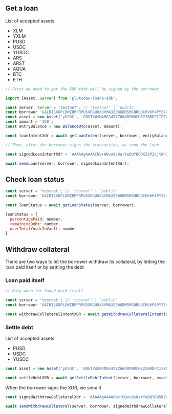 ## Get a loan

List of accepted assets

- XLM
- YXLM
- PUSD
- USDC
- YUSDC
- ARS
- ARST
- AQUA
- BTC
- ETH

```javascript
// First we need to get the XDR that will be signed by the borrower

import {Asset, Server} from 'plutodao-loans-sdk';

const server: Server = 'testnet'; // 'testnet' | 'public'
const borrower 'GAIRISXKPLOWZBMFRPU5XRGUUX3VMA3ZEWKBM5MSNRU3CHV6P4PYZ74D';
const asset = new Asset('yUSDC', 'GDGTVWSM4MGS4T7Z6W4RPWOCHE2I6RDFCIFZGS3DOA63LWQTRNZNTTFF', false);
const amount = '150';
const entryBalance = new BalanceDto(asset, amount);

const loanIntentXdr = await getLoanIntent(server, borrower, entryBalance); 

// Then, after the borrower signs the transaction, we send the loan

const signedLoanIntentXdr = 'AAAAAgAAAACNv+HQvu9z8arYeDQYDO5KZoPZcjtWn3QWVHFVmFgtAgAAAGQAD2qUAAAAAQAAAAE...';

await sendLoan(server, borrower, signedLoanIntentXdr);
```
## Check loan status

```javascript
const server = 'testnet'; // 'testnet' | 'public'
const borrower 'GAIRISXKPLOWZBMFRPU5XRGUUX3VMA3ZEWKBM5MSNRU3CHV6P4PYZ74D';

const loanStatus = await getLoanStatus(server, borrower);

loanStatus = {
  percentagePaid: number,
  remainingDebt: number,
  userTotalYusdcInVault: number
}
```

## Withdraw collateral

There are two ways to let the borrower withdraw its collateral, by letting the loan paid itself or by settling the debt

### Loan paid itself
```javascript
// Only when the loand paid itself

const server = 'testnet'; // 'testnet' | 'public'
const borrower 'GAIRISXKPLOWZBMFRPU5XRGUUX3VMA3ZEWKBM5MSNRU3CHV6P4PYZ74D';

const withdrawCollateralIntentXDR = await getWithdrawCollateralIntent(server, borrower);
```
### Settle debt

List of accepted assets

- PUSD
- USDC
- YUSDC

```javascript
const asset = new Asset('yUSDC', 'GDGTVWSM4MGS4T7Z6W4RPWOCHE2I6RDFCIFZGS3DOA63LWQTRNZNTTFF', false);

const settleDebtXDR = await getSettleDebtIntent(server, borrower, asset);
```
When the borrower signs the XDR, we send it

```javascript
const signedWithdrawCollateralXdr = 'AAAAAgAAAACNv+HQvu9z8arYeDQYDO5KZoPZcjtWn3QWVHFVmFgtAgAAAGQAD2qUAAAAAQAAAAE...';

await sendWithdrawCollateral(server, borrower, signedWithdrawCollateralXdr);
```
